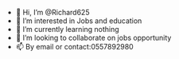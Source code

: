 - 👋 Hi, I’m @Richard625
- 👀 I’m interested in Jobs and education
- 🌱 I’m currently learning nothing 
- 💞️ I’m looking to collaborate on jobs opportunity 
- 📫 By email or contact:0557892980

<!---
Richard625/Richard625 is a ✨ special ✨ repository because its `README.md` (this file) appears on your GitHub profile.
You can click the Preview link to take a look at your changes.
--->
